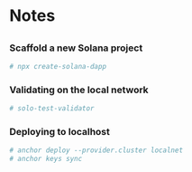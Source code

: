 # Notes

##

### Scaffold a new Solana project

```bash
# npx create-solana-dapp
```

### Validating on the local network

```bash
# solo-test-validator
```

### Deploying to localhost

```bash
# anchor deploy --provider.cluster localnet
# anchor keys sync
```
